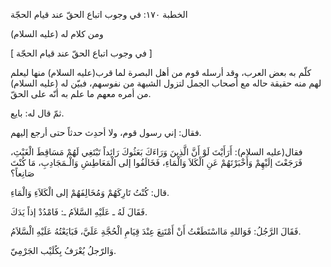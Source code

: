   الخطبة  ١٧٠: في وجوب اتباع الحقّ عند قيام الحجّة	

ومن كلام له (عليه السلام)

[ في وجوب اتباع الحقّ عند قيام الحجّة ]

كلّم به بعض العرب، وقد أرسله قوم من أهل البصرة لما قرب(عليه السلام) منها ليعلم لهم منه حقيقة حاله مع أصحاب الجمل لتزول الشبهة من  نفوسهم، فبيّن له (عليه السلام) من أمره معهم ما علم به أنّه على الحقّ.

ثمّ قال له: بايع.

فقال: إني رسول قوم، ولا أحدِث حدثاً حتى أرجع إليهم.

فقال(عليه السلام): أَرَأَيْتَ لَوْ أَنَّ الَّذِينَ  وَرَاءَكَ بَعَثُوكَ رَائِداً تَبْتَغِي لَهُمْ مَسَاقِطَ الْغَيْثِ،  فَرَجَعْتَ إلَيْهِمْ وَأَخْبَرْتَهُمْ عَنِ الْكَلاَ وَالْمَاءِ،  فَخَالَفُوا إلى الْمَعَاطِشِ وَالْـمَجَادِبِ، مَا كُنْتَ صَانِعاً؟

قال: كُنْتُ تَارِكَهُمْ وَمُخَالِفَهُمْ إلى الْكَلاَءِ وَالْمَاءِ.

فَقَالَ لَهُ ـ عَلَيْهِ السَّلاَمُ ـ: فَامْدُدْ إذاً يَدَكَ.

فَقَالَ الرَّجُلُ: فَوَاللهِ مَااسْتَطَعْتُ أَنْ أَمْتَنِعَ عِنْدَ قِيَامِ الْحُجَّةِ عَلَيَّ، فَبَايَعْتُهُ عَلَيْهِ الْسَّلاَمُ.

وَالرّجلُ يُعْرَفُ بِكُلَيْب الجَرْمِيّ.

